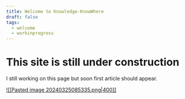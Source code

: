```yaml
---
title: Welcome to Knowledge-KnowWhere
draft: false
tags:
  - welcome
  - workinprogress
---
```


# This site is still under construction

I still working on this page but soon first article should appear.

[![[Pasted image 20240325085335.png|400]]](<index>)

